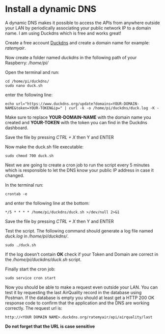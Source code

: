 # Install a dynamic DNS

A dynamic DNS makes it possible to access the APIs from anywhere outside your LAN by periodically associating your public network IP to a domain name.
I am using Duckdns which is free and works great!

Create a free account [Duckdns](https://www.duckdns.org/) and create a domain name for example: *ratemyair*.

Now create a folder named *duckdns* in the following path of your Raspberry: */home/pi/*  

Open the terminal and run:

```
cd /home/pi/duckdns/
sudo nano duck.sh
```

enter the following line:

```
echo url="https://www.duckdns.org/update?domains=YOUR-DOMAIN-NAME&token=YOUR-TOKEN&ip=" | curl -k -o /home/pi/duckdns/duck.log -K -
```

Make sure to replace **YOUR-DOMAIN-NAME** with the domain name you created and **YOUR-TOKEN** with the token you can find in the Duckdns dashboard.

Save the file by pressing *CTRL + X* then Y and ENTER

Now make the duck.sh file executable:

```
sudo chmod 700 duck.sh
```

Next we are going to create a cron job to run the script every 5 minutes which is responsible to let the DNS know your public IP address in case it changed.

In the terminal run:

```
crontab -e
```

and enter the following line at the bottom:

```
*/5 * * * * /home/pi/duckdns/duck.sh >/dev/null 2>&1
```

Save the file by pressing *CTRL + X* then Y and ENTER

Test the script. The following command should generate a log file named *duck.log* in */home/pi/duckdns/*. 

```
sudo ./duck.sh
```

If the log doesn't contain **OK** check if your Token and Domain are correct in the */home/pi/duckdns/duck.sh* script.

Finally start the cron job:

```
sudo service cron start
```

Now you should be able to make a request even outside your LAN. You can test it by requesting the last AirQuality record in the database using Postman. If the database is empty you should at least get a HTTP 200 OK response code to confirm that the application and the DNS are working correctly. The request url is:

```
http://<YOUR DOMAIN NAME>.duckdns.org/ratemyair/api/airquality/last
```

**Do not forget that the URL is case sensitive**
